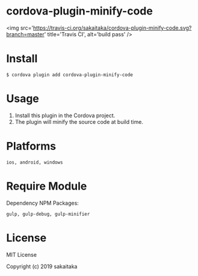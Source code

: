 # cordova-plugin-minify-code
  
<img src='https://travis-ci.org/sakaitaka/cordova-plugin-minify-code.svg?branch=master' title='Travis CI', alt='build pass' />

# Install

```
$ cordova plugin add cordova-plugin-minify-code
```
  
# Usage
  
1. Install this plugin in the Cordova project.  
2. The plugin will minify the source code at build time.  
  
# Platforms

```
ios, android, windows
```

# Require Module
  
Dependency NPM Packages:
  
```
gulp, gulp-debug, gulp-minifier
```
  
# License
  
MIT License

Copyright (c) 2019 sakaitaka

